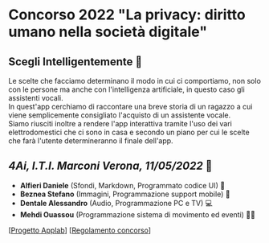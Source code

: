 # **Concorso 2022 "La privacy: diritto umano nella società digitale"**

## Scegli Intelligentemente 🤖

Le scelte che facciamo determinano il modo in cui ci comportiamo, non solo con le persone ma anche con
l'intelligenza artificiale, in questo caso gli assistenti vocali. <br />
In quest'app cerchiamo di raccontare una breve storia di un ragazzo a cui viene semplicemente
consigliato l'acquisto di un assistente vocale. <br />
Siamo riusciti inoltre a rendere l'app interattiva tramite l'uso dei vari elettrodomestici che ci sono
in casa e secondo un piano per cui le scelte che farà l'utente determineranno il finale dell'app.


## ***4Ai, I.T.I. Marconi Verona, 11/05/2022*** 🏫
- **Alfieri Daniele** (Sfondi, Markdown, Programmato codice UI) 🎴
- **Beznea Stefano** (Immagini, Programmazione support mobile) 📱
- **Dentale Alessandro** (Audio, Programmazione PC e TV) 💻
- **Mehdi Ouassou** (Programmazione sistema di movimento ed eventi) 🚶‍♂️

[[Progetto Applab](https://studio.code.org/projects/applab/zfc53-ixwdHRmIbQcby4nymtiuBJFyL9_sxmkoqVRI4)] [[Regolamento concorso](https://campus.marconivr.it/pluginfile.php/114616/mod_resource/content/0/Regolamento-MI-Concorso-privacy-diritto-umano-2022-finale.pdf)]
